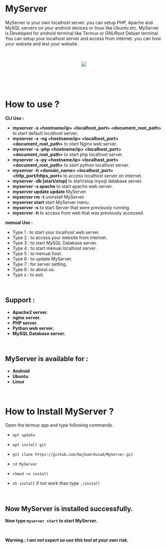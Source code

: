 # MyServer

MyServer is your own localhost server. you can setup PHP, Apache and MySQL servers on your android devices or linux like Ubuntu etc. MyServer is Developed for android terminal like Termux or GNURoot Debian terminal. You can setup your localhost server and access from internet. you can host your website and test your website.
<br/><br/><br/>

<p align="center">
<img src="https://github.com/Rajkumrdusad/MyServer/blob/master/Scr/Screenshot_2018-08-03-20-16-17-1.png"/>
</p>

<br/><br/><br/>

# How to use ?

**CLI Use :**
- **myserver -s <hostname/ip> <localhost_port> <document_root_path>** to start default localhost server.
- **myserver -s -ng <hostname/ip> <localhost_port> <document_root_path>** to start Nginx web server.
- **myserver -s -php <hostname/ip> <localhost_port> <document_root_path>** to start php localhost server.
- **myserver -s -py <hostname/ip> <localhost_port> <document_root_path>** to start python localhost server.
- **myserver -h <domain_name> <localhost_port> <http_port/https_port>** to access localhost server on internet.
- **myserver -db [start/stop]** to start/stop mysql database server.
- **myserver -s apache** to start apache web server.
- **myserver update update** MyServer.
- **myserver rm -t** uninstall MyServer.
- **myserver start** start MyServer menu.
- **myserver -s** to start Server that were previously running.
- **myserver -h** to access from web that was previously accessed.
  
**menual Use :**
- Type 1 : to start your localhost web server.
- Type 2 : to access your website from internet.
- Type 3 : to start MySQL Database server.
- Type 4 : to start menual localhost server.
- Type 5 : to menual host.
- Type 6 : to update MyServer.
- Type 7 : for server setting.
- Type 8 : to about us.
- Type x : to exit.

<br/>

## Support :

* **Apache2 server.**
* **nginx server.**
* **PHP server.**
* **Python web server.**
* **MySQL Database server.**

<br/>

## MyServer is available for :

* **Android**
* **Ubuntu**
* **Linux**
<br/>

# How to Install MyServer ?

Open the termux app and type following commands.

* `apt update`

* `apt install git`

* `git clone https://github.com/Rajkumrdusad/MyServer.git`

* `cd MyServer`

* `chmod +x install`

* `sh install` if not work than type `./install`

<br/>

## Now MyServer is installed successfully.

**Now type `myserver start` to start MyServer.**

<br>

**Warning :** ***I am not expert so use this tool at your own risk.***

<br/>

